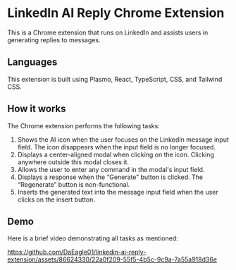 # LinkedIn AI Reply Chrome Extension

This is a Chrome extension that runs on LinkedIn and assists users in generating replies to messages.

## Languages

This extension is built using Plasmo, React, TypeScript, CSS, and Tailwind CSS.

## How it works

The Chrome extension performs the following tasks:

1. Shows the AI icon when the user focuses on the LinkedIn message input field. The icon disappears when the input field is no longer focused.
2. Displays a center-aligned modal when clicking on the icon. Clicking anywhere outside this modal closes it.
3. Allows the user to enter any command in the modal's input field.
4. Displays a response when the “Generate” button is clicked. The “Regenerate” button is non-functional.
5. Inserts the generated text into the message input field when the user clicks on the insert button.

## Demo

Here is a brief video demonstrating all tasks as mentioned:

https://github.com/DaEagle01/linkedin-ai-reply-extension/assets/86624330/22a0f209-55f5-4b5c-9c9a-7a55a918d36e

